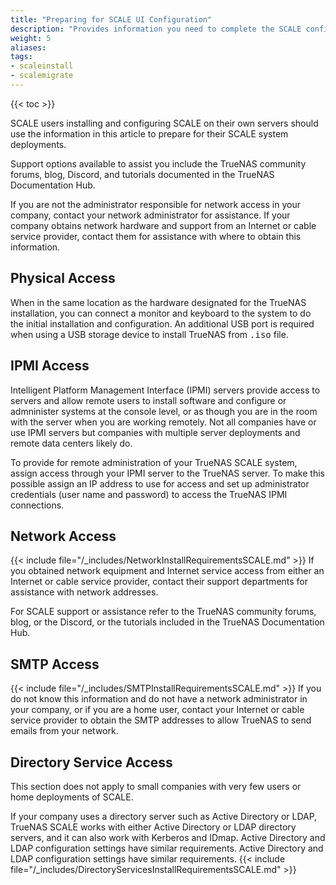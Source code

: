 ```yaml
---
title: "Preparing for SCALE UI Configuration"
description: "Provides information you need to complete the SCALE configuration using the SCALE UI."
weight: 5
aliases:
tags:
- scaleinstall
- scalemigrate
---
```


{{< toc >}}

SCALE users installing and configuring SCALE on their own servers should use the information in this article to prepare for their SCALE system deployments. 

Support options available to assist you include the TrueNAS community forums, blog, Discord, and tutorials documented in the TrueNAS Documentation Hub. 

If you are not the administrator responsible for network access in your company, contact your network administrator for assistance. 
If your company obtains network hardware and support from an Internet or cable service provider, contact them for assistance with where to obtain this information.

## Physical Access
When in the same location as the hardware designated for the TrueNAS installation, you can connect a monitor and keyboard to the system to do the initial installation and configuration.
An additional USB port is required when using a USB storage device to install TrueNAS from <kbd>.iso</kbd> file.

## IPMI Access
Intelligent Platform Management Interface (IPMI) servers provide access to servers and allow remote users to install software and configure or admninister systems at the console level, or as though you are in the room with the server when you are working remotely.
Not all companies have or use IPMI servers but companies with multiple server deployments and remote data centers likely do.

To provide for remote administration of your TrueNAS SCALE system, assign access through your IPMI server to the TrueNAS server.
To make this possible assign an IP address to use for access and set up administrator credentials (user name and password) to access the TrueNAS IPMI connections. 

## Network Access

{{< include file="/_includes/NetworkInstallRequirementsSCALE.md" >}}
If you obtained network equipment and Internet service access from either an Internet or cable service provider, contact their support departments for assistance with network addresses.

For SCALE support or assistance refer to the TrueNAS community forums, blog, or the Discord, or the tutorials included in the TrueNAS Documentation Hub.

## SMTP Access

{{< include file="/_includes/SMTPInstallRequirementsSCALE.md" >}}
If you do not know this information and do not have a network administrator in your company, or if you are a home user, contact your Internet or cable service provider to obtain the SMTP addresses to allow TrueNAS to send emails from your network.

## Directory Service Access
This section does not apply to small companies with very few users or home deployments of SCALE.

If your company uses a directory server such as Active Directory or LDAP, TrueNAS SCALE works with either Active Directory or LDAP directory servers, and it can also work with Kerberos and IDmap. Active Directory and LDAP configuration settings have similar requirements. 
Active Directory and LDAP configuration settings have similar requirements.
{{< include file="/_includes/DirectoryServicesInstallRequirementsSCALE.md" >}}
